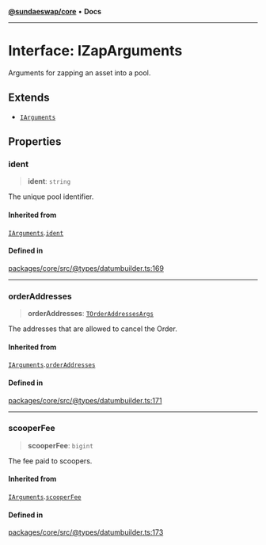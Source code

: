 [**@sundaeswap/core**](../../README.md) • **Docs**

***

# Interface: IZapArguments

Arguments for zapping an asset into a pool.

## Extends

- [`IArguments`](IArguments.md)

## Properties

### ident

> **ident**: `string`

The unique pool identifier.

#### Inherited from

[`IArguments`](IArguments.md).[`ident`](IArguments.md#ident)

#### Defined in

[packages/core/src/@types/datumbuilder.ts:169](https://github.com/SundaeSwap-finance/sundae-sdk/blob/main/packages/core/src/@types/datumbuilder.ts#L169)

***

### orderAddresses

> **orderAddresses**: [`TOrderAddressesArgs`](../type-aliases/TOrderAddressesArgs.md)

The addresses that are allowed to cancel the Order.

#### Inherited from

[`IArguments`](IArguments.md).[`orderAddresses`](IArguments.md#orderaddresses)

#### Defined in

[packages/core/src/@types/datumbuilder.ts:171](https://github.com/SundaeSwap-finance/sundae-sdk/blob/main/packages/core/src/@types/datumbuilder.ts#L171)

***

### scooperFee

> **scooperFee**: `bigint`

The fee paid to scoopers.

#### Inherited from

[`IArguments`](IArguments.md).[`scooperFee`](IArguments.md#scooperfee)

#### Defined in

[packages/core/src/@types/datumbuilder.ts:173](https://github.com/SundaeSwap-finance/sundae-sdk/blob/main/packages/core/src/@types/datumbuilder.ts#L173)

